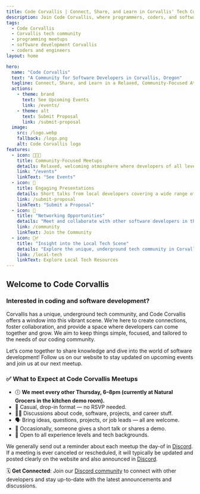 ```yaml
---
title: Code Corvallis | Connect, Share, and Learn in Corvallis' Tech Community
description: Join Code Corvallis, where programmers, coders, and software engineers come together in Corvallis, Oregon to connect, share knowledge, and explore software development.
tags:
  - Code Corvallis
  - Corvallis tech community
  - programming meetups
  - software development Corvallis
  - coders and engineers
layout: home

hero:
  name: "Code Corvallis"
  text: "A Community for Software Developers in Corvallis, Oregon"
  tagline: Connect, Share, and Learn in a Relaxed, Community-Focused Atmosphere
  actions:
    - theme: brand
      text: See Upcoming Events
      link: /events/
    - theme: alt
      text: Submit Proposal
      link: /submit-proposal
  image:
    src: /logo.webp
    fallback: /logo.png
    alt: Code Corvallis logo
features:
  - icon: 🧑‍🤝‍🧑
    title: Community-Focused Meetups
    details: Relaxed, welcoming atmosphere where developers of all levels can connect and share ideas.
    link: "/events"
    linkText: "See Events"
  - icon: 🎤
    title: Engaging Presentations
    details: Short talks from local developers covering a wide range of software development topics.
    link: /submit-proposal
    linkText: "Submit a Proposal"
  - icon: 🤝
    title: "Networking Opportunities"
    details: "Meet and collaborate with other software developers in the Corvallis area."
    link: /community
    linkText: Join the Community
  - icon: 🕵️‍♂️
    title: "Insight into the Local Tech Scene"
    details: "Explore the unique, underground tech community in Corvallis."
    link: /local-tech
    linkText: Explore Local Tech Resources
---
```


## Welcome to Code Corvallis

### Interested in coding and software development?

<!--@include: ../includes/join_us.md-->

Corvallis has a unique, underground tech community, and Code Corvallis offers a window into this vibrant scene. We’re here to create connections, foster collaboration, and provide a space where developers can come together and grow. We aim to keep things simple, focused, and tailored to the needs of our coding community.

Let’s come together to share knowledge and dive into the world of software development! Follow us on our website to stay updated on upcoming events and join us at our next meetup.

### ✅ What to Expect at Code Corvallis Meetups

* 🕕 **We meet every other Thursday, 6–8pm (currently at Natural Grocers in the kitchen demo room).**
* 💬 Casual, drop-in format — no RSVP needed.
* 🧑‍💻 Discussions about code, software, projects, and career stuff.
* 🗣️ Bring ideas, questions, projects, or job leads — all are welcome.
* 🎤 Occasionally, someone gives a short talk or shares a demo.
* 🙌 Open to all experience levels and tech backgrounds.

We generally send out a reminder about each meetup the day-of in [Discord](/community). If a meeting is ever canceled or rescheduled, it will typically be updated and posted clearly on the website and also announced in [Discord](/community).

<!--@include: ../includes/next_event.md-->


🗓 **Get Connected**: Join our [Discord community](/community) to connect with other developers and stay up-to-date with the latest announcements and discussions.

<!--@include: ../includes/get_involved.md-->

